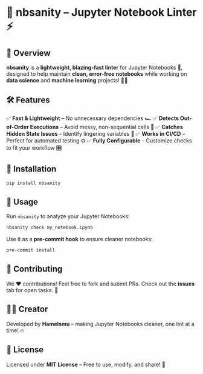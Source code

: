 # 📘 nbsanity – Jupyter Notebook Linter ⚡

## 🚀 Overview
**nbsanity** is a **lightweight, blazing-fast linter** for Jupyter Notebooks 📓, designed to help maintain **clean, error-free notebooks** while working on **data science** and **machine learning** projects! 🚀✨

## 🛠️ Features
✅ **Fast & Lightweight** – No unnecessary dependencies 🏎️
✅ **Detects Out-of-Order Executions** – Avoid messy, non-sequential cells 🔄
✅ **Catches Hidden State Issues** – Identify lingering variables 🧐
✅ **Works in CI/CD** – Perfect for automated testing ⚙️
✅ **Fully Configurable** – Customize checks to fit your workflow 🎛️

## 🔧 Installation
```bash
pip install nbsanity
```

## 🎯 Usage
Run `nbsanity` to analyze your Jupyter Notebooks:
```bash
nbsanity check my_notebook.ipynb
```

Use it as a **pre-commit hook** to ensure cleaner notebooks:
```bash
pre-commit install
```

## 🤝 Contributing
We ❤️ contributions! Feel free to fork and submit PRs. Check out the **issues** tab for open tasks. 🚀

## 👨‍💻 Creator
Developed by **Hamelsmu** – making Jupyter Notebooks cleaner, one lint at a time! 🔥

## 📜 License
Licensed under **MIT License** – Free to use, modify, and share! 🎉
